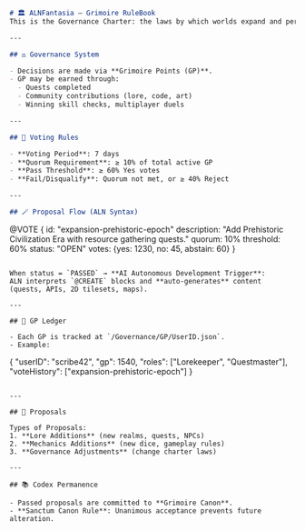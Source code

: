 ```markdown
# 🏛️ ALNFantasia — Grimoire RuleBook
This is the Governance Charter: the laws by which worlds expand and persist.

---

## ⚖️ Governance System

- Decisions are made via **Grimoire Points (GP)**.
- GP may be earned through:
  - Quests completed
  - Community contributions (lore, code, art)
  - Winning skill checks, multiplayer duels

---

## 📜 Voting Rules

- **Voting Period**: 7 days
- **Quorum Requirement**: ≥ 10% of total active GP
- **Pass Threshold**: ≥ 60% Yes votes
- **Fail/Disqualify**: Quorum not met, or ≥ 40% Reject

---

## 🪄 Proposal Flow (ALN Syntax)

```
@VOTE {
  id: "expansion-prehistoric-epoch"
  description: "Add Prehistoric Civilization Era with resource gathering quests."
  quorum: 10%
  threshold: 60%
  status: "OPEN"
  votes: {yes: 1230, no: 45, abstain: 60}
}
```

When status = `PASSED` → **AI Autonomous Development Trigger**:
ALN interprets `@CREATE` blocks and **auto-generates** content (quests, APIs, 2D tilesets, maps).

---

## 💠 GP Ledger

- Each GP is tracked at `/Governance/GP/UserID.json`.
- Example:
```
{
 "userID": "scribe42",
 "gp": 1540,
 "roles": ["Lorekeeper", "Questmaster"],
 "voteHistory": ["expansion-prehistoric-epoch"]
}
```

---

## 🧩 Proposals

Types of Proposals:
1. **Lore Additions** (new realms, quests, NPCs)
2. **Mechanics Additions** (new dice, gameplay rules)
3. **Governance Adjustments** (change charter laws)

---

## 📚 Codex Permanence

- Passed proposals are committed to **Grimoire Canon**.
- **Sanctum Canon Rule**: Unanimous acceptance prevents future alteration.
```
